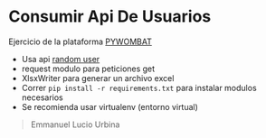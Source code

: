 # Consumir Api De Usuarios

Ejercicio de la plataforma [PYWOMBAT](https://pywombat.com/)

- Usa api [random user](https://randomuser.me)
- request modulo para peticiones get
- XlsxWriter para generar un archivo excel
- Correr `pip install -r requirements.txt` para instalar modulos necesarios
- Se recomienda usar virtualenv (entorno virtual)

> Emmanuel Lucio Urbina
